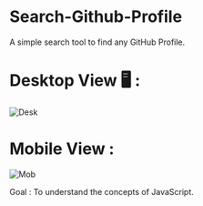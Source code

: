 # Search-Github-Profile
A simple search tool to find any GitHub Profile.

# Desktop View 🖥️ :

![Desk](https://user-images.githubusercontent.com/127679907/230362328-a641091e-410a-420e-8762-165681806e82.png)

# Mobile View :
![Mob](https://user-images.githubusercontent.com/127679907/230362370-e87d62fb-4e4d-477c-a76b-772815268fb2.png)

Goal :
To understand the concepts of JavaScript.
